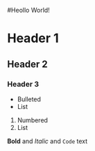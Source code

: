 #Heollo World!

# Header 1
## Header 2
### Header 3

- Bulleted
- List

1. Numbered
2. List

**Bold** and _Italic_ and `Code` text



